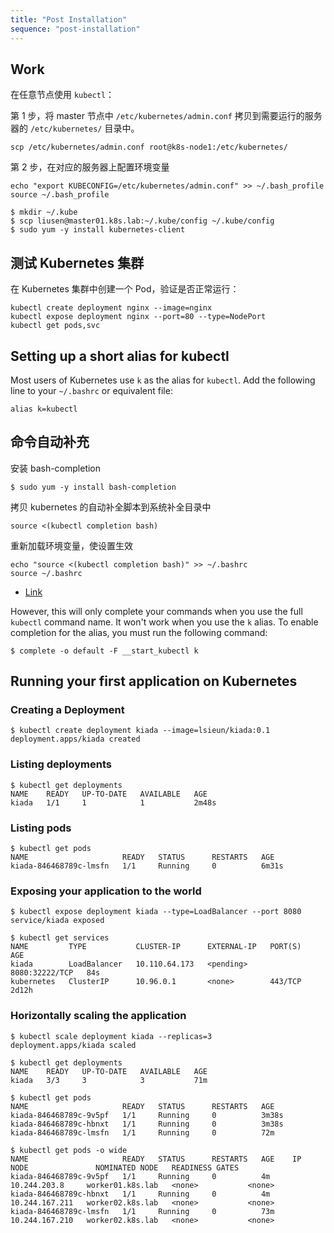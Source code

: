 ```yaml
---
title: "Post Installation"
sequence: "post-installation"
---
```


## Work

在任意节点使用 `kubectl`：

第 1 步，将 master 节点中 `/etc/kubernetes/admin.conf` 拷贝到需要运行的服务器的 `/etc/kubernetes/` 目录中。

```text
scp /etc/kubernetes/admin.conf root@k8s-node1:/etc/kubernetes/
```

第 2 步，在对应的服务器上配置环境变量

```text
echo "export KUBECONFIG=/etc/kubernetes/admin.conf" >> ~/.bash_profile
source ~/.bash_profile
```

```text
$ mkdir ~/.kube
$ scp liusen@master01.k8s.lab:~/.kube/config ~/.kube/config
$ sudo yum -y install kubernetes-client
```

## 测试 Kubernetes 集群

在 Kubernetes 集群中创建一个 Pod，验证是否正常运行：

```text
kubectl create deployment nginx --image=nginx
kubectl expose deployment nginx --port=80 --type=NodePort
kubectl get pods,svc
```

## Setting up a short alias for kubectl

Most users of Kubernetes use `k` as the alias for `kubectl`.
Add the following line to your `~/.bashrc` or equivalent file:

```text
alias k=kubectl
```

## 命令自动补充

安装 bash-completion

```text
$ sudo yum -y install bash-completion
```

拷贝 kubernetes 的自动补全脚本到系统补全目录中

```text
source <(kubectl completion bash)
```

重新加载环境变量，使设置生效

```text
echo "source <(kubectl completion bash)" >> ~/.bashrc
source ~/.bashrc
```

- [Link](https://www.yuque.com/xuxiaowei-com-cn/gitlab-k8s/k8s-install)

However, this will only complete your commands when you use the full `kubectl` command name.
It won't work when you use the `k` alias.
To enable completion for the alias, you must run the following command:

```text
$ complete -o default -F __start_kubectl k
```

## Running your first application on Kubernetes

### Creating a Deployment

```text
$ kubectl create deployment kiada --image=lsieun/kiada:0.1
deployment.apps/kiada created
```

### Listing deployments

```text
$ kubectl get deployments
NAME    READY   UP-TO-DATE   AVAILABLE   AGE
kiada   1/1     1            1           2m48s
```

### Listing pods

```text
$ kubectl get pods
NAME                     READY   STATUS      RESTARTS   AGE
kiada-846468789c-lmsfn   1/1     Running     0          6m31s
```

### Exposing your application to the world

```text
$ kubectl expose deployment kiada --type=LoadBalancer --port 8080
service/kiada exposed
```

```text
$ kubectl get services
NAME         TYPE           CLUSTER-IP      EXTERNAL-IP   PORT(S)          AGE
kiada        LoadBalancer   10.110.64.173   <pending>     8080:32222/TCP   84s
kubernetes   ClusterIP      10.96.0.1       <none>        443/TCP          2d12h
```

### Horizontally scaling the application

```text
$ kubectl scale deployment kiada --replicas=3
deployment.apps/kiada scaled
```

```text
$ kubectl get deployments
NAME    READY   UP-TO-DATE   AVAILABLE   AGE
kiada   3/3     3            3           71m
```

```text
$ kubectl get pods
NAME                     READY   STATUS      RESTARTS   AGE
kiada-846468789c-9v5pf   1/1     Running     0          3m38s
kiada-846468789c-hbnxt   1/1     Running     0          3m38s
kiada-846468789c-lmsfn   1/1     Running     0          72m
```

```text
$ kubectl get pods -o wide
NAME                     READY   STATUS      RESTARTS   AGE    IP               NODE               NOMINATED NODE   READINESS GATES
kiada-846468789c-9v5pf   1/1     Running     0          4m     10.244.203.8     worker01.k8s.lab   <none>           <none>
kiada-846468789c-hbnxt   1/1     Running     0          4m     10.244.167.211   worker02.k8s.lab   <none>           <none>
kiada-846468789c-lmsfn   1/1     Running     0          73m    10.244.167.210   worker02.k8s.lab   <none>           <none>
```


